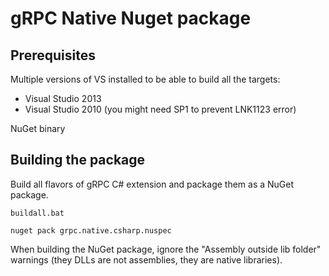 gRPC Native Nuget package
=========================

Prerequisites
-------------
Multiple versions of VS installed to be able to build all the targets:
* Visual Studio 2013
* Visual Studio 2010 (you might need SP1 to prevent LNK1123 error)

NuGet binary

Building the package
--------------------

Build all flavors of gRPC C# extension and package them as a NuGet package.
```
buildall.bat

nuget pack grpc.native.csharp.nuspec
```

When building the NuGet package, ignore the "Assembly outside lib folder" warnings (they DLLs are not assemblies, they are native libraries).
